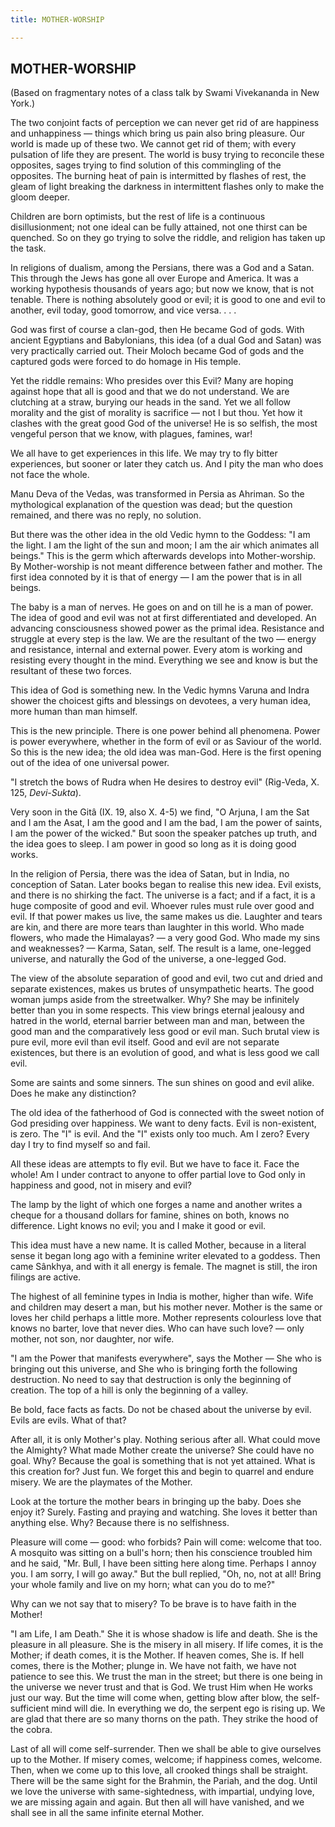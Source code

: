 ```yaml
---
title: MOTHER-WORSHIP

---
```





  

## MOTHER-WORSHIP

(Based on fragmentary notes of a class talk by Swami Vivekananda in New
York.)

The two conjoint facts of perception we can never get rid of are
happiness and unhappiness — things which bring us pain also bring
pleasure. Our world is made up of these two. We cannot get rid of them;
with every pulsation of life they are present. The world is busy trying
to reconcile these opposites, sages trying to find solution of this
commingling of the opposites. The burning heat of pain is intermitted by
flashes of rest, the gleam of light breaking the darkness in
intermittent flashes only to make the gloom deeper.

Children are born optimists, but the rest of life is a continuous
disillusionment; not one ideal can be fully attained, not one thirst can
be quenched. So on they go trying to solve the riddle, and religion has
taken up the task.

In religions of dualism, among the Persians, there was a God and a
Satan. This through the Jews has gone all over Europe and America. It
was a working hypothesis thousands of years ago; but now we know, that
is not tenable. There is nothing absolutely good or evil; it is good to
one and evil to another, evil today, good tomorrow, and vice versa. . .
.

God was first of course a clan-god, then He became God of gods. With
ancient Egyptians and Babylonians, this idea (of a dual God and Satan)
was very practically carried out. Their Moloch became God of gods and
the captured gods were forced to do homage in His temple.

Yet the riddle remains: Who presides over this Evil? Many are hoping
against hope that all is good and that we do not understand. We are
clutching at a straw, burying our heads in the sand. Yet we all follow
morality and the gist of morality is sacrifice — not I but thou. Yet how
it clashes with the great good God of the universe! He is so selfish,
the most vengeful person that we know, with plagues, famines, war!

We all have to get experiences in this life. We may try to fly bitter
experiences, but sooner or later they catch us. And I pity the man who
does not face the whole.

Manu Deva of the Vedas, was transformed in Persia as Ahriman. So the
mythological explanation of the question was dead; but the question
remained, and there was no reply, no solution.

But there was the other idea in the old Vedic hymn to the Goddess: "I am
the light. I am the light of the sun and moon; I am the air which
animates all beings." This is the germ which afterwards develops into
Mother-worship. By Mother-worship is not meant difference between father
and mother. The first idea connoted by it is that of energy — I am the
power that is in all beings.

The baby is a man of nerves. He goes on and on till he is a man of
power. The idea of good and evil was not at first differentiated and
developed. An advancing consciousness showed power as the primal idea.
Resistance and struggle at every step is the law. We are the resultant
of the two — energy and resistance, internal and external power. Every
atom is working and resisting every thought in the mind. Everything we
see and know is but the resultant of these two forces.

This idea of God is something new. In the Vedic hymns Varuna and Indra
shower the choicest gifts and blessings on devotees, a very human idea,
more human than man himself.

This is the new principle. There is one power behind all phenomena.
Power is power everywhere, whether in the form of evil or as Saviour of
the world. So this is the new idea; the old idea was man-God. Here is
the first opening out of the idea of one universal power.

"I stretch the bows of Rudra when He desires to destroy evil" (Rig-Veda,
X. 125, *Devi-Sukta*).

Very soon in the Gitâ (IX. 19, also X. 4-5) we find, "O Arjuna, I am the
Sat and I am the Asat, I am the good and I am the bad, I am the power of
saints, I am the power of the wicked." But soon the speaker patches up
truth, and the idea goes to sleep. I am power in good so long as it is
doing good works.

In the religion of Persia, there was the idea of Satan, but in India, no
conception of Satan. Later books began to realise this new idea. Evil
exists, and there is no shirking the fact. The universe is a fact; and
if a fact, it is a huge composite of good and evil. Whoever rules must
rule over good and evil. If that power makes us live, the same makes us
die. Laughter and tears are kin, and there are more tears than laughter
in this world. Who made flowers, who made the Himalayas? — a very good
God. Who made my sins and weaknesses? — Karma, Satan, self. The result
is a lame, one-legged universe, and naturally the God of the universe, a
one-legged God.

The view of the absolute separation of good and evil, two cut and dried
and separate existences, makes us brutes of unsympathetic hearts. The
good woman jumps aside from the streetwalker. Why? She may be infinitely
better than you in some respects. This view brings eternal jealousy and
hatred in the world, eternal barrier between man and man, between the
good man and the comparatively less good or evil man. Such brutal view
is pure evil, more evil than evil itself. Good and evil are not separate
existences, but there is an evolution of good, and what is less good we
call evil.

Some are saints and some sinners. The sun shines on good and evil alike.
Does he make any distinction?

The old idea of the fatherhood of God is connected with the sweet notion
of God presiding over happiness. We want to deny facts. Evil is
non-existent, is zero. The "I" is evil. And the "I" exists only too
much. Am I zero? Every day I try to find myself so and fail.

All these ideas are attempts to fly evil. But we have to face it. Face
the whole! Am I under contract to anyone to offer partial love to God
only in happiness and good, not in misery and evil?

The lamp by the light of which one forges a name and another writes a
cheque for a thousand dollars for famine, shines on both, knows no
difference. Light knows no evil; you and I make it good or evil.

This idea must have a new name. It is called Mother, because in a
literal sense it began long ago with a feminine writer elevated to a
goddess. Then came Sânkhya, and with it all energy is female. The magnet
is still, the iron filings are active.

The highest of all feminine types in India is mother, higher than wife.
Wife and children may desert a man, but his mother never. Mother is the
same or loves her child perhaps a little more. Mother represents
colourless love that knows no barter, love that never dies. Who can have
such love? — only mother, not son, nor daughter, nor wife.

"I am the Power that manifests everywhere", says the Mother — She who is
bringing out this universe, and She who is bringing forth the following
destruction. No need to say that destruction is only the beginning of
creation. The top of a hill is only the beginning of a valley.

Be bold, face facts as facts. Do not be chased about the universe by
evil. Evils are evils. What of that?

After all, it is only Mother's play. Nothing serious after all. What
could move the Almighty? What made Mother create the universe? She could
have no goal. Why? Because the goal is something that is not yet
attained. What is this creation for? Just fun. We forget this and begin
to quarrel and endure misery. We are the playmates of the Mother.

Look at the torture the mother bears in bringing up the baby. Does she
enjoy it? Surely. Fasting and praying and watching. She loves it better
than anything else. Why? Because there is no selfishness.

Pleasure will come — good: who forbids? Pain will come: welcome that
too. A mosquito was sitting on a bull's horn; then his conscience
troubled him and he said, "Mr. Bull, I have been sitting here along
time. Perhaps I annoy you. I am sorry, I will go away." But the bull
replied, "Oh, no, not at all! Bring your whole family and live on my
horn; what can you do to me?"

Why can we not say that to misery? To be brave is to have faith in the
Mother!

"I am Life, I am Death." She it is whose shadow is life and death. She
is the pleasure in all pleasure. She is the misery in all misery. If
life comes, it is the Mother; if death comes, it is the Mother. If
heaven comes, She is. If hell comes, there is the Mother; plunge in. We
have not faith, we have not patience to see this. We trust the man in
the street; but there is one being in the universe we never trust and
that is God. We trust Him when He works just our way. But the time will
come when, getting blow after blow, the self-sufficient mind will die.
In everything we do, the serpent ego is rising up. We are glad that
there are so many thorns on the path. They strike the hood of the cobra.

Last of all will come self-surrender. Then we shall be able to give
ourselves up to the Mother. If misery comes, welcome; if happiness
comes, welcome. Then, when we come up to this love, all crooked things
shall be straight. There will be the same sight for the Brahmin, the
Pariah, and the dog. Until we love the universe with same-sightedness,
with impartial, undying love, we are missing again and again. But then
all will have vanished, and we shall see in all the same infinite
eternal Mother.


